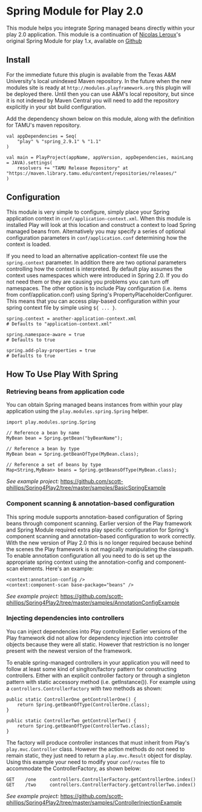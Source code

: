# Spring Module for Play 2.0 #

This module helps you integrate Spring managed beans directly within your play 2.0
application. This module is a continuation of [Nicolas Leroux](https://github.com/pepite)'s
original Spring Module for play 1.x, available on [Github](https://github.com/pepite/Play--framework-Spring-module)

## Install ##

For the immediate future this plugin is available from the Texas A&M University's local unindexed
Maven repository. In the future when the new modules site is ready at 
`http://modules.playframework.org` this plugin will be deployed there. Until then you can use A&M's
local repository, but since it is not indexed by Maven Central you will need to add the repository
explicitly in your sbt build configuration.

Add the dependency shown below on this module, along with the definition for TAMU's maven repository.

    val appDependencies = Seq(
        "play" % "spring_2.9.1" % "1.1"
    )
    
    val main = PlayProject(appName, appVersion, appDependencies, mainLang = JAVA).settings(
        resolvers += "TAMU Release Repository" at "https://maven.library.tamu.edu/content/repositories/releases/"
    )

## Configuration ##

This module is very simple to configure, simply place your Spring application context in
`conf/application-context.xml`. When this module is installed Play will look at this location and
construct a context to load Spring managed beans from. Alternatively you may specify a series of
optional configuration parameters in `conf/application.conf` determining how the context is loaded.

If you need to load an alternative application-context file use the `spring.context` parameter. In
addition there are two optional parameters controlling how the context is interpreted. By default
play assumes the context uses namespaces which were introduced in Spring 2.0. If you do not need
them or they are causing you problems you can turn off namespaces. The other option is to include
Play configuration (i.e. items from conf/application.conf) using Spring's 
PropertyPlaceholderConfigurer. This means that you can access play-based configuration within your
spring context file by simple using `${ ... }`. 

    spring.context = another-application-context.xml
    # Defaults to "application-context.xml"
    
    spring.namespace-aware = true
    # Defaults to true
     
    spring.add-play-properties = true
    # Defaults to true
    

## How To Use Play With Spring ##

### Retrieving beans from application code ###
You can obtain Spring managed beans instances from within your play application using the 
`play.modules.spring.Spring` helper. 

    import play.modules.spring.Spring
    
    // Reference a bean by name
    MyBean bean = Spring.getBean("byBeanName");
    
    // Reference a bean by type
    MyBean bean = Spring.getBeanOfType(MyBean.class);
    
    // Reference a set of beans by type
    Map<String,MyBean> beans = Spring.getBeansOfType(MyBean.class);

_See example project:_ https://github.com/scott-phillips/Spring4Play2/tree/master/samples/BasicSpringExample

### Component scanning & annotation-based configuration ###

This spring module supports annotation-based configuration of Spring beans through component
scanning. Earlier version of the Play framework and Spring Module required extra play specific
configuration for Spring's component scanning and annotation-based configuration to work correctly.
With the new version of Play 2.0 this is no longer required because behind the scenes the Play 
framework is not magically manipulating the classpath. To enable annotation configuration all you
need to do is set up the appropriate spring context using the annotation-config and component-scan
elements. Here's an example:

    <context:annotation-config />
    <context:component-scan base-package="beans" />

_See example project:_ https://github.com/scott-phillips/Spring4Play2/tree/master/samples/AnnotationConfigExample

### Injecting dependencies into controllers ###

You can inject dependencies into Play controllers! Earlier versions of the Play framework did not
allow for dependency injection into controller objects because they were all static. However that
restriction is no longer present with the newest version of the framework. 

To enable spring-managed controllers in your application you will need to follow at least some kind
of singlton/factory pattern for constructing controllers. Either with an explicit controller
factory or through a singleton pattern with static accessory method (i.e. getInstance()). For
example using a `controllers.ControllerFactory` with two methods as shown:

    public static ControllerOne getControllerOne() {
        return Spring.getBeanOfType(ControllerOne.class);
    }
    
    public static ControllerTwo getControllerTwo() {
        return Spring.getBeanOfType(ControllerTwo.class);
    }

The factory will produce controller instances that must inherit from Play's
`play.mvc.Controller` class. However the action methods do not need to remain static, they just
need to return a `play.mvc.Result` object for display. Using this example your need to modify your
`conf/routes` file to accommodate the ControllerFactory, as shown below: 

    GET    /one     controllers.ControllerFactory.getControllerOne.index()
    GET    /two     controllers.ControllerFactory.getControllerTwo.index()

_See example project:_ https://github.com/scott-phillips/Spring4Play2/tree/master/samples/ControllerInjectionExample